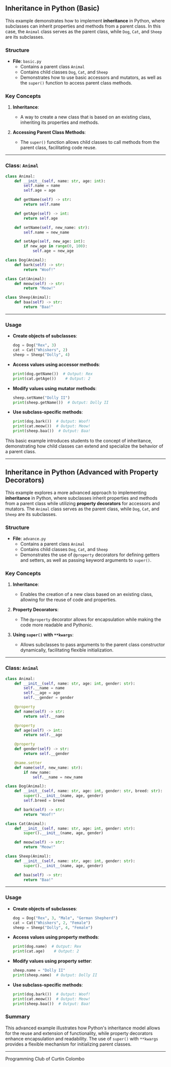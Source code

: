 ## Inheritance in Python (Basic)

This example demonstrates how to implement **inheritance** in Python, where subclasses can inherit properties and methods from a parent class. In this case, the `Animal` class serves as the parent class, while `Dog`, `Cat`, and `Sheep` are its subclasses.

### Structure

- **File**: `basic.py`
  - Contains a parent class `Animal`
  - Contains child classes `Dog`, `Cat`, and `Sheep`
  - Demonstrates how to use basic accessors and mutators, as well as the `super()` function to access parent class methods.

### Key Concepts

1. **Inheritance**:
   - A way to create a new class that is based on an existing class, inheriting its properties and methods.

2. **Accessing Parent Class Methods**:
   - The `super()` function allows child classes to call methods from the parent class, facilitating code reuse.

---

### Class: `Animal`

```python
class Animal:
    def __init__(self, name: str, age: int):
        self.name = name
        self.age = age

    def getName(self) -> str:
        return self.name

    def getAge(self) -> int:
        return self.age

    def setName(self, new_name: str):
        self.name = new_name

    def setAge(self, new_age: int):
        if new_age in range(0, 100):
            self.age = new_age

class Dog(Animal):
    def bark(self) -> str:
        return "Woof!"

class Cat(Animal):
    def meow(self) -> str:
        return "Meow!"

class Sheep(Animal):
    def baa(self) -> str:
        return "Baa!"
```

---

### Usage

- **Create objects of subclasses**:
  ```python
  dog = Dog("Rex", 3)
  cat = Cat("Whiskers", 2)
  sheep = Sheep("Dolly", 4)
  ```

- **Access values using accessor methods**:
  ```python
  print(dog.getName())  # Output: Rex
  print(cat.getAge())    # Output: 2
  ```

- **Modify values using mutator methods**:
  ```python
  sheep.setName("Dolly II")
  print(sheep.getName())  # Output: Dolly II
  ```

- **Use subclass-specific methods**:
  ```python
  print(dog.bark())  # Output: Woof!
  print(cat.meow())  # Output: Meow!
  print(sheep.baa())  # Output: Baa!
  ```

This basic example introduces students to the concept of inheritance, demonstrating how child classes can extend and specialize the behavior of a parent class.

---

## Inheritance in Python (Advanced with Property Decorators)

This example explores a more advanced approach to implementing **inheritance** in Python, where subclasses inherit properties and methods from a parent class while utilizing **property decorators** for accessors and mutators. The `Animal` class serves as the parent class, while `Dog`, `Cat`, and `Sheep` are its subclasses.

### Structure

- **File**: `advance.py`
  - Contains a parent class `Animal`
  - Contains child classes `Dog`, `Cat`, and `Sheep`
  - Demonstrates the use of `@property` decorators for defining getters and setters, as well as passing keyword arguments to `super()`.

### Key Concepts

1. **Inheritance**:
   - Enables the creation of a new class based on an existing class, allowing for the reuse of code and properties.

2. **Property Decorators**:
   - The `@property` decorator allows for encapsulation while making the code more readable and Pythonic.

3. **Using `super()` with `**kwargs`**:
   - Allows subclasses to pass arguments to the parent class constructor dynamically, facilitating flexible initialization.

---

### Class: `Animal`

```python
class Animal:
    def __init__(self, name: str, age: int, gender: str):
        self.__name = name
        self.__age = age
        self.__gender = gender

    @property
    def name(self) -> str:
        return self.__name

    @property
    def age(self) -> int:
        return self.__age

    @property
    def gender(self) -> str:
        return self.__gender

    @name.setter
    def name(self, new_name: str):
        if new_name:
            self.__name = new_name

class Dog(Animal):
    def __init__(self, name: str, age: int, gender: str, breed: str):
        super().__init__(name, age, gender)
        self.breed = breed

    def bark(self) -> str:
        return "Woof!"

class Cat(Animal):
    def __init__(self, name: str, age: int, gender: str):
        super().__init__(name, age, gender)

    def meow(self) -> str:
        return "Meow!"

class Sheep(Animal):
    def __init__(self, name: str, age: int, gender: str):
        super().__init__(name, age, gender)

    def baa(self) -> str:
        return "Baa!"
```

---

### Usage

- **Create objects of subclasses**:
  ```python
  dog = Dog("Rex", 3, "Male", "German Shepherd")
  cat = Cat("Whiskers", 2, "Female")
  sheep = Sheep("Dolly", 4, "Female")
  ```

- **Access values using property methods**:
  ```python
  print(dog.name)  # Output: Rex
  print(cat.age)    # Output: 2
  ```

- **Modify values using property setter**:
  ```python
  sheep.name = "Dolly II"
  print(sheep.name)  # Output: Dolly II
  ```

- **Use subclass-specific methods**:
  ```python
  print(dog.bark())  # Output: Woof!
  print(cat.meow())  # Output: Meow!
  print(sheep.baa())  # Output: Baa!
  ```

### Summary

This advanced example illustrates how Python's inheritance model allows for the reuse and extension of functionality, while property decorators enhance encapsulation and readability. The use of `super()` with `**kwargs` provides a flexible mechanism for initializing parent classes.

---
Programming Club of Curtin Colombo